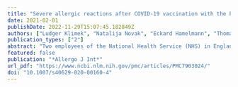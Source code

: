 ```yaml
---
title: "Severe allergic reactions after COVID-19 vaccination with the Pfizer/BioNTech vaccine in Great Britain and USA"
date: 2021-02-01
publishDate: 2022-11-29T15:07:45.182849Z
authors: ["Ludger Klimek", "Natalija Novak", "Eckard Hamelmann", "Thomas Werfel", "Martin Wagenmann", "Christian Taube", "Andrea Bauer", "Hans Merk", "Uta Rabe", "Kirsten Jung", "Wolfgang Schlenter", "Johannes Ring", "Adam Chaker", "Wolfgang Wehrmann", "Sven Becker", "Norbert Mülleneisen", "Katja Nemat", "Wolfgang Czech", "Holger Wrede", "Randolf Brehler", "Thomas Fuchs", "Thilo Jakob", "Tobias Ankermann", "Sebastian M. Schmidt", "Michael Gerstlauer", "Christian Vogelberg", "Thomas Zuberbier", "Karin Hartmann", "Margitta Worm"]
publication_types: ["2"]
abstract: "Two employees of the National Health Service (NHS) in England developed severe allergic reactions following administration of BNT162b2 vaccine against COVID-19 (coronavirus disease 2019). The British SmPC for the BNT162b2 vaccine already includes reference to a contraindication for use in individuals who have had an allergic reaction to the vaccine or any of its components. As a precautionary measure, the Medicines and Healthcare products Regulatory Agency (MHRA) has issued interim guidance to the NHS not to vaccinate in principle in “patients with severe allergies”. Allergic reactions to vaccines are very rare, but vaccine components are known to cause allergic reactions. BNT162b2 is a vaccine based on an mRNA embedded in lipid nanoparticles and blended with other substances to enable its transport into the cells. In the pivotal phase III clinical trial, the BNT162b2 vaccine was generally well tolerated, but this large clinical trial, used to support vaccine approval by the MHRA and US Food and Drug Administration, excluded individuals with a “history of a severe adverse reaction related to the vaccine and/or a severe allergic reaction (e.g., anaphylaxis) to a component of the study medication”. Vaccines are recognized as one of the most effective public health interventions. This repeated administration of a foreign protein (antigen) necessitates a careful allergological history before each application and diagnostic clarification and a risk–benefit assessment before each injection. Severe allergic reactions to vaccines are rare but can be life-threatening, and it is prudent to raise awareness of this hazard among vaccination teams and to take adequate precautions while more experience is gained with this new vaccine."
featured: false
publication: "*Allergo J Int*"
url_pdf: "https://www.ncbi.nlm.nih.gov/pmc/articles/PMC7903024/"
doi: "10.1007/s40629-020-00160-4"
---
```


